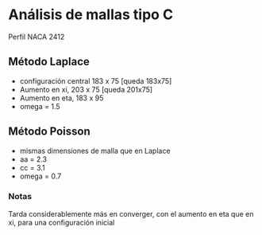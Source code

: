 # Análisis de mallas tipo C
Perfil NACA 2412

## Método Laplace
* configuración central 183 x 75 [queda 183x75]
* Aumento en xi, 203 x 75 [queda 201x75]
* Aumento en eta, 183 x 95
* omega = 1.5

## Método Poisson
* mismas dimensiones de malla que en Laplace
* aa = 2.3
* cc = 3.1
* omega = 0.7


### Notas
Tarda considerablemente más en converger, con el aumento en eta que en xi, para
una configuración inicial
